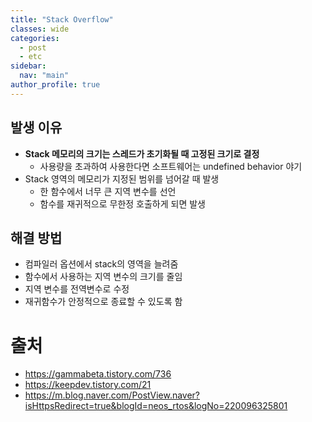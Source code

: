```yaml
---
title: "Stack Overflow"
classes: wide
categories: 
  - post
  - etc
sidebar:
  nav: "main"
author_profile: true
---
```


## 발생 이유
* **Stack 메모리의 크기는 스레드가 초기화될 때 고정된 크기로 결정**
  * 사용량을 초과하여 사용한다면 소프트웨어는 undefined behavior 야기
* Stack 영역의 메모리가 지정된 범위를 넘어갈 때 발생
  * 한 함수에서 너무 큰 지역 변수를 선언
  * 함수를 재귀적으로 무한정 호출하게 되면 발생

## 해결 방법
* 컴파일러 옵션에서 stack의 영역을 늘려줌
* 함수에서 사용하는 지역 변수의 크기를 줄임
* 지역 변수를 전역변수로 수정
* 재귀함수가 안정적으로 종료할 수 있도록 함

# 출처  
* <https://gammabeta.tistory.com/736>
* <https://keepdev.tistory.com/21>
* <https://m.blog.naver.com/PostView.naver?isHttpsRedirect=true&blogId=neos_rtos&logNo=220096325801>